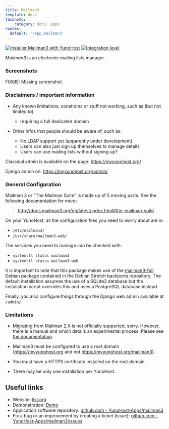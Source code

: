 ```yaml
---
title: Mailman3
template: docs
taxonomy:
    category: docs, apps
routes:
  default: '/app_mailman3'
---
```


[![Installer Mailman3 with YunoHost](https://install-app.yunohost.org/install-with-yunohost.svg)](https://install-app.yunohost.org/?app=mailman3) [![Integration level](https://dash.yunohost.org/integration/mailman3.svg)](https://dash.yunohost.org/appci/app/mailman3)

*Mailman3* is an electronic mailing lists manager.

### Screenshots

FIXME: Missing screenshot
<!-- ![Screenshot of Mailman3](./doc/screenshots/screenshot1.webp) -->

### Disclaimers / important information

* Any known limitations, constrains or stuff not working, such as (but not limited to):
    * requiring a full dedicated domain

* Other infos that people should be aware of, such as:
    * No LDAP support yet (apparently under development)
    * Users can also just sign up themselves to manage details
    * Users can use mailing lists without signing up?

Classical admin is available on the page: https://myyunohost.org/

Django admin on: https://myyunohost.org/admin/

### General Configuration

Mailman 3 or "The Mailman Suite" is made up of 5 moving parts. See the following documentation for more:

> http://docs.mailman3.org/en/latest/index.html#the-mailman-suite

On your YunoHost, all the configuration files you need to worry about are in:

* `/etc/mailman3/`
* `/usr/share/mailman3-web/`

The services you need to manage can be checked with:

* `systemctl status mailman3`
* `systemctl status mailman3-web`

It is important to note that this package makes use of the [mailman3-full](http://docs.mailman3.org/en/latest/prodsetup.html#distribution-packages) Debian package contained in the Debian Stretch backports repository. The default installation assumes the use of a SQLite3 database but the installation script overrides this and uses a PostgreSQL database instead.

Finally, you also configure things through the Django web admin available at `/admin/`.

### Limitations

* Migrating from Mailman 2.X is not officially supported, sorry. However, there is a manual and
  which details an experimental process. Please see [the documentation](https://docs.mailman3.org/en/latest/migration.html).

* Mailman3 must be configured to use a root domain (https://myyunohost.org and not https://myyunohost.org/mailman3).

* You must have a HTTPS certificate installed on the root domain.

* There may be only one installation per YunoHost.

## Useful links

+ Website: [list.org](https://www.list.org/)
+ Demonstration: [Demo](https://lists.mailman3.org/mailman3/lists/)
+ Application software repository: [github.com - YunoHost-Apps/mailman3](https://github.com/YunoHost-Apps/mailman3_ynh)
+ Fix a bug or an improvement by creating a ticket (issue): [github.com - YunoHost-Apps/mailman3/issues](https://github.com/YunoHost-Apps/mailman3_ynh/issues)
